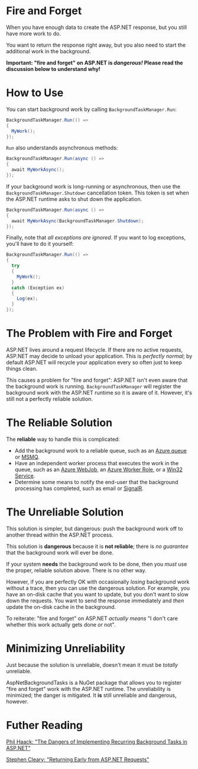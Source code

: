 Fire and Forget
===

When you have enough data to create the ASP.NET response, but you still have more work to do.

You want to return the response right away, but you also need to start the additional work in the background.

**Important: "fire and forget" on ASP.NET is *dangerous!* Please read the discussion below to understand why!**

How to Use
===

You can start background work by calling `BackgroundTaskManager.Run`:

````C#
BackgroundTaskManager.Run(() =>
{
  MyWork();
});
````

`Run` also understands asynchronous methods:

````C#
BackgroundTaskManager.Run(async () =>
{
  await MyWorkAsync();
});
````

If your background work is long-running or asynchronous, then use the `BackgroundTaskManager.Shutdown` cancellation token. This token is set when the ASP.NET runtime asks to shut down the application.

````C#
BackgroundTaskManager.Run(async () =>
{
  await MyWorkAsync(BackgroundTaskManager.Shutdown);
});
````

Finally, note that *all exceptions are ignored*. If you want to log exceptions, you'll have to do it yourself:

````C#
BackgroundTaskManager.Run(() =>
{
  try
  {
    MyWork();
  }
  catch (Exception ex)
  {
    Log(ex);
  }
});
````

The Problem with Fire and Forget
===

ASP.NET lives around a request lifecycle. If there are no active requests, ASP.NET may decide to unload your application. This is *perfectly normal*; by default ASP.NET will recycle your application every so often just to keep things clean.

This causes a problem for "fire and forget": ASP.NET isn't even aware that the background work is running. `BackgroundTaskManager` will register the background work with the ASP.NET runtime so it is aware of it. However, it's still not a perfectly reliable solution.

The Reliable Solution
===

The **reliable** way to handle this is complicated:

* Add the background work to a reliable queue, such as an [Azure queue](http://azure.microsoft.com/en-us/documentation/articles/storage-dotnet-how-to-use-queues-20/) or [MSMQ](http://msdn.microsoft.com/en-us/library/ms71147.aspx).
* Have an independent worker process that executes the work in the queue, such as an [Azure WebJob](http://azure.microsoft.com/en-us/documentation/articles/web-sites-create-web-jobs/), an [Azure Worker Role](http://msdn.microsoft.com/en-us/library/azure/jj155995.aspx), or a [Win32 Service](http://msdn.microsoft.com/en-us/library/y817hyb6.aspx).
* Determine some means to notify the end-user that the background processing has completed, such as email or [SignalR](http://signalr.net/).

The Unreliable Solution
===

This solution is simpler, but dangerous: push the background work off to another thread within the ASP.NET process.

This solution is **dangerous** because it is **not reliable**; there is *no guarantee* that the background work will ever be done.

If your system **needs** the background work to be done, then you *must* use the proper, reliable solution above. There is no other way.

However, if you are perfectly OK with occasionally *losing* background work without a trace, then you can use the dangerous solution. For example, you have an on-disk cache that you want to update, but you don't want to slow down the requests. You want to send the response immediately and *then* update the on-disk cache in the background.

To reiterate: "fire and forget" on ASP.NET *actually means* "I don't care whether this work actually gets done or not".

Minimizing Unreliability
===

Just because the solution is unreliable, doesn't mean it must be *totally* unreliable.

AspNetBackgroundTasks is a NuGet package that allows you to register "fire and forget" work with the ASP.NET runtime. The unreliability is minimized; the danger is mitigated. It **is** still unreliable and dangerous, however.

Futher Reading
===

[Phil Haack: "The Dangers of Implementing Recurring Background Tasks in ASP.NET"](http://haacked.com/archive/2011/10/16/the-dangers-of-implementing-recurring-background-tasks-in-asp-net.aspx/)

[Stephen Cleary: "Returning Early from ASP.NET Requests"](http://blog.stephencleary.com/2012/12/returning-early-from-aspnet-requests.html)